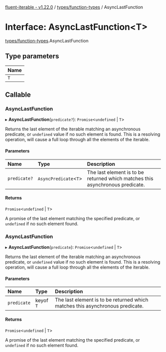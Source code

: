 [fluent-iterable - v1.22.0](../README.md) / [types/function-types](../modules/types_function_types.md) / AsyncLastFunction

# Interface: AsyncLastFunction<T\>

[types/function-types](../modules/types_function_types.md).AsyncLastFunction

## Type parameters

| Name |
| :------ |
| `T` |

## Callable

### AsyncLastFunction

▸ **AsyncLastFunction**(`predicate?`): `Promise`<`undefined` \| `T`\>

Returns the last element of the iterable matching an asynchronous predicate, or `undefined` value if no such element is found. This is a resolving operation, will cause a full loop through all the elements of the iterable.

#### Parameters

| Name | Type | Description |
| :------ | :------ | :------ |
| `predicate?` | `AsyncPredicate`<`T`\> | The last element is to be returned which matches this asynchronous predicate. |

#### Returns

`Promise`<`undefined` \| `T`\>

A promise of the last element matching the specified predicate, or `undefined` if no such element found.

### AsyncLastFunction

▸ **AsyncLastFunction**(`predicate`): `Promise`<`undefined` \| `T`\>

Returns the last element of the iterable matching an asynchronous predicate, or `undefined` value if no such element is found. This is a resolving operation, will cause a full loop through all the elements of the iterable.

#### Parameters

| Name | Type | Description |
| :------ | :------ | :------ |
| `predicate` | keyof `T` | The last element is to be returned which matches this asynchronous predicate. |

#### Returns

`Promise`<`undefined` \| `T`\>

A promise of the last element matching the specified predicate, or `undefined` if no such element found.
